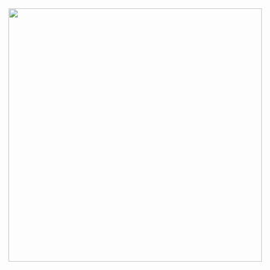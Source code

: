 <img src = "https://github.com/Krunxx/MobProg-Activity/assets/82696971/e30dc49d-ad67-4518-b1a8-aca26683f81b" height = '500' width = '500' >
